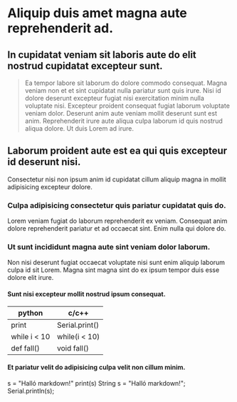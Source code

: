 # Aliquip duis amet magna aute reprehenderit ad.

## In cupidatat veniam sit laboris aute do elit nostrud cupidatat excepteur sunt.
> Ea tempor labore sit laborum do dolore commodo consequat. Magna veniam non et et sint cupidatat nulla pariatur sunt quis irure. Nisi id dolore deserunt excepteur fugiat nisi exercitation minim nulla voluptate nisi. Excepteur proident consequat fugiat laborum voluptate veniam dolor. Deserunt anim aute veniam mollit deserunt sunt est anim. Reprehenderit irure aute aliqua culpa laborum id quis nostrud aliqua dolore. Ut duis Lorem ad irure.
## Laborum proident aute est ea qui quis excepteur id deserunt nisi.
Consectetur nisi non ipsum anim id cupidatat cillum aliquip magna in mollit adipisicing excepteur dolore.
### Culpa adipisicing consectetur quis pariatur cupidatat quis do.
Lorem veniam fugiat do laborum reprehenderit ex veniam. Consequat anim dolore reprehenderit pariatur et ad occaecat sint. Enim nulla qui dolore do.
### Ut sunt incididunt magna aute sint veniam dolor laborum.
Non nisi deserunt fugiat occaecat voluptate nisi sunt enim aliquip laborum culpa id sit Lorem. Magna sint magna sint do ex ipsum tempor duis esse dolore elit irure.
#### Sunt nisi excepteur mollit nostrud ipsum consequat.
|python | c/c++ |
|--- | --- |
|print | Serial.print()|
|while i < 10 | while(i < 10)|
|def fall() | void fall() |
#### Et pariatur velit do adipisicing culpa velit non cillum minim.
s = "Halló markdown!" 
print(s)
String s = "Halló markdown!"; 
Serial.println(s);
